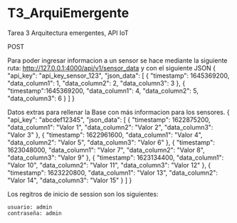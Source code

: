 # T3_ArquiEmergente
 Tarea 3 Arquitectura emergentes, API IoT

POST
    
Para poder ingresar informacion a un sensor se hace mediante la siguiente ruta: 
    http://127.0.0.1:4000/api/v1/sensor_data
y con el siguiente JSON 
    {
    "api_key": "api_key_sensor_123",
    "json_data": [
      {
        "timestamp": 1645369200,
        "data_column1": 1,
        "data_column2": 2,
        "data_column3": 3
      },
      {
        "timestamp":1645369200,
        "data_column1": 4,
        "data_column2": 5,
        "data_column3": 6
      }
                 ]
    }

Datos extras para rellenar la Base con más informacion para los sensores. 
    {
      "api_key": "abcdef12345",
      "json_data": [
        {
          "timestamp": 1622875200,
          "data_column1": "Valor 1",
          "data_column2": "Valor 2",
          "data_column3": "Valor 3"
        },
        {
          "timestamp": 1622961600,
          "data_column1": "Valor 4",
          "data_column2": "Valor 5",
          "data_column3": "Valor 6"
        },
        {
          "timestamp": 1623048000,
          "data_column1": "Valor 7",
          "data_column2": "Valor 8",
          "data_column3": "Valor 9"
        },
        {
          "timestamp": 1623134400,
          "data_column1": "Valor 10",
          "data_column2": "Valor 11",
          "data_column3": "Valor 12"
        },
        {
          "timestamp": 1623220800,
          "data_column1": "Valor 13",
          "data_column2": "Valor 14",
          "data_column3": "Valor 15"
        }
      ]
    }

Los regitros de inicio de session son los siguientes:

    usuario: admin
    contraseña: admin 